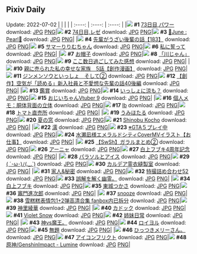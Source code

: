 ## Pixiv Daily
Update: 2022-07-02
|      |      |      |
| :----: | :----: | :----: |
|![](https://pixiv.microyu.workers.dev/c/240x480/img-master/img/2022/06/30/00/00/09/99390841_p0_master1200.jpg) **#1** [73日目,パワー](https://www.pixiv.net/artworks/99390841) download: [JPG](https://pixiv.microyu.workers.dev/img-original/img/2022/06/30/00/00/09/99390841_p0.jpg) [PNG](https://pixiv.microyu.workers.dev/img-original/img/2022/06/30/00/00/09/99390841_p0.png)|![](https://pixiv.microyu.workers.dev/c/240x480/img-master/img/2022/07/01/00/00/45/99413222_p0_master1200.jpg) **#2** [74日目,レゼ](https://www.pixiv.net/artworks/99413222) download: [JPG](https://pixiv.microyu.workers.dev/img-original/img/2022/07/01/00/00/45/99413222_p0.jpg) [PNG](https://pixiv.microyu.workers.dev/img-original/img/2022/07/01/00/00/45/99413222_p0.png)|![](https://pixiv.microyu.workers.dev/c/240x480/img-master/img/2022/06/30/00/04/12/99391153_p0_master1200.jpg) **#3** [📸June : Pearl📸](https://www.pixiv.net/artworks/99391153) download: [JPG](https://pixiv.microyu.workers.dev/img-original/img/2022/06/30/00/04/12/99391153_p0.jpg) [PNG](https://pixiv.microyu.workers.dev/img-original/img/2022/06/30/00/04/12/99391153_p0.png)|
|![](https://pixiv.microyu.workers.dev/c/240x480/img-master/img/2022/07/01/19/00/07/99427939_p0_master1200.jpg) **#4** [先輩がうざい後輩の話【183】](https://www.pixiv.net/artworks/99427939) download: [JPG](https://pixiv.microyu.workers.dev/img-original/img/2022/07/01/19/00/07/99427939_p0.jpg) [PNG](https://pixiv.microyu.workers.dev/img-original/img/2022/07/01/19/00/07/99427939_p0.png)|![](https://pixiv.microyu.workers.dev/c/240x480/img-master/img/2022/06/30/00/00/10/99390855_p0_master1200.jpg) **#5** [サマーりりむちゃん](https://www.pixiv.net/artworks/99390855) download: [JPG](https://pixiv.microyu.workers.dev/img-original/img/2022/06/30/00/00/10/99390855_p0.jpg) [PNG](https://pixiv.microyu.workers.dev/img-original/img/2022/06/30/00/00/10/99390855_p0.png)|![](https://pixiv.microyu.workers.dev/c/240x480/img-master/img/2022/06/30/12/02/59/99399129_p0_master1200.jpg) **#6** [私に誓って](https://www.pixiv.net/artworks/99399129) download: [JPG](https://pixiv.microyu.workers.dev/img-original/img/2022/06/30/12/02/59/99399129_p0.jpg) [PNG](https://pixiv.microyu.workers.dev/img-original/img/2022/06/30/12/02/59/99399129_p0.png)|
|![](https://pixiv.microyu.workers.dev/c/240x480/img-master/img/2022/06/30/12/01/09/99399109_p0_master1200.jpg) **#7** [お帽子](https://www.pixiv.net/artworks/99399109) download: [JPG](https://pixiv.microyu.workers.dev/img-original/img/2022/06/30/12/01/09/99399109_p0.jpg) [PNG](https://pixiv.microyu.workers.dev/img-original/img/2022/06/30/12/01/09/99399109_p0.png)|![](https://pixiv.microyu.workers.dev/c/240x480/img-master/img/2022/07/01/07/30/00/99419247_p0_master1200.jpg) **#8** [「川じゃん」](https://www.pixiv.net/artworks/99419247) download: [JPG](https://pixiv.microyu.workers.dev/img-original/img/2022/07/01/07/30/00/99419247_p0.jpg) [PNG](https://pixiv.microyu.workers.dev/img-original/img/2022/07/01/07/30/00/99419247_p0.png)|![](https://pixiv.microyu.workers.dev/c/240x480/img-master/img/2022/06/30/01/24/00/99393119_p0_master1200.jpg) **#9** [ここ数日過ごしてみた感想](https://www.pixiv.net/artworks/99393119) download: [JPG](https://pixiv.microyu.workers.dev/img-original/img/2022/06/30/01/24/00/99393119_p0.jpg) [PNG](https://pixiv.microyu.workers.dev/img-original/img/2022/06/30/01/24/00/99393119_p0.png)|
|![](https://pixiv.microyu.workers.dev/c/240x480/img-master/img/2022/07/01/18/18/47/99427129_p0_master1200.jpg) **#10** [親に売られた私の幸せな家族　5話【創作漫画】](https://www.pixiv.net/artworks/99427129) download: [JPG](https://pixiv.microyu.workers.dev/img-original/img/2022/07/01/18/18/47/99427129_p0.jpg) [PNG](https://pixiv.microyu.workers.dev/img-original/img/2022/07/01/18/18/47/99427129_p0.png)|![](https://pixiv.microyu.workers.dev/c/240x480/img-master/img/2022/07/01/19/00/11/99427945_p0_master1200.jpg) **#11** [ジンメンソウといっしょ　そして②](https://www.pixiv.net/artworks/99427945) download: [JPG](https://pixiv.microyu.workers.dev/img-original/img/2022/07/01/19/00/11/99427945_p0.jpg) [PNG](https://pixiv.microyu.workers.dev/img-original/img/2022/07/01/19/00/11/99427945_p0.png)|![](https://pixiv.microyu.workers.dev/c/240x480/img-master/img/2022/07/01/18/00/14/99426750_p0_master1200.jpg) **#12** [【創作】空気が「読める」新入社員と不愛想な先輩の話40後編](https://www.pixiv.net/artworks/99426750) download: [JPG](https://pixiv.microyu.workers.dev/img-original/img/2022/07/01/18/00/14/99426750_p0.jpg) [PNG](https://pixiv.microyu.workers.dev/img-original/img/2022/07/01/18/00/14/99426750_p0.png)|
|![](https://pixiv.microyu.workers.dev/c/240x480/img-master/img/2022/06/30/12/00/14/99399090_p0_master1200.jpg) **#13** [鑑賞](https://www.pixiv.net/artworks/99399090) download: [JPG](https://pixiv.microyu.workers.dev/img-original/img/2022/06/30/12/00/14/99399090_p0.jpg) [PNG](https://pixiv.microyu.workers.dev/img-original/img/2022/06/30/12/00/14/99399090_p0.png)|![](https://pixiv.microyu.workers.dev/c/240x480/img-master/img/2022/07/01/01/00/09/99415076_p0_master1200.jpg) **#14** [いっしょに涼も？](https://www.pixiv.net/artworks/99415076) download: [JPG](https://pixiv.microyu.workers.dev/img-original/img/2022/07/01/01/00/09/99415076_p0.jpg) [PNG](https://pixiv.microyu.workers.dev/img-original/img/2022/07/01/01/00/09/99415076_p0.png)|![](https://pixiv.microyu.workers.dev/c/240x480/img-master/img/2022/07/01/07/44/04/99419373_p0_master1200.jpg) **#15** [おじいちゃんVtuber 9](https://www.pixiv.net/artworks/99419373) download: [JPG](https://pixiv.microyu.workers.dev/img-original/img/2022/07/01/07/44/04/99419373_p0.jpg) [PNG](https://pixiv.microyu.workers.dev/img-original/img/2022/07/01/07/44/04/99419373_p0.png)|
|![](https://pixiv.microyu.workers.dev/c/240x480/img-master/img/2022/07/01/09/00/01/99420069_p0_master1200.jpg) **#16** [個人メモ：胴体背面の立体](https://www.pixiv.net/artworks/99420069) download: [JPG](https://pixiv.microyu.workers.dev/img-original/img/2022/07/01/09/00/01/99420069_p0.jpg) [PNG](https://pixiv.microyu.workers.dev/img-original/img/2022/07/01/09/00/01/99420069_p0.png)|![](https://pixiv.microyu.workers.dev/c/240x480/img-master/img/2022/06/30/16/56/11/99402603_p0_master1200.jpg) **#17** [Ib](https://www.pixiv.net/artworks/99402603) download: [JPG](https://pixiv.microyu.workers.dev/img-original/img/2022/06/30/16/56/11/99402603_p0.jpg) [PNG](https://pixiv.microyu.workers.dev/img-original/img/2022/06/30/16/56/11/99402603_p0.png)|![](https://pixiv.microyu.workers.dev/c/240x480/img-master/img/2022/06/30/22/44/13/99410531_p0_master1200.jpg) **#18** [トマト直売所](https://www.pixiv.net/artworks/99410531) download: [JPG](https://pixiv.microyu.workers.dev/img-original/img/2022/06/30/22/44/13/99410531_p0.jpg) [PNG](https://pixiv.microyu.workers.dev/img-original/img/2022/06/30/22/44/13/99410531_p0.png)|
|![](https://pixiv.microyu.workers.dev/c/240x480/img-master/img/2022/07/01/13/46/41/99423146_p0_master1200.jpg) **#19** [うみほたる](https://www.pixiv.net/artworks/99423146) download: [JPG](https://pixiv.microyu.workers.dev/img-original/img/2022/07/01/13/46/41/99423146_p0.jpg) [PNG](https://pixiv.microyu.workers.dev/img-original/img/2022/07/01/13/46/41/99423146_p0.png)|![](https://pixiv.microyu.workers.dev/c/240x480/img-master/img/2022/07/01/13/47/47/99423159_p0_master1200.jpg) **#20** [夏の窓](https://www.pixiv.net/artworks/99423159) download: [JPG](https://pixiv.microyu.workers.dev/img-original/img/2022/07/01/13/47/47/99423159_p0.jpg) [PNG](https://pixiv.microyu.workers.dev/img-original/img/2022/07/01/13/47/47/99423159_p0.png)|![](https://pixiv.microyu.workers.dev/c/240x480/img-master/img/2022/06/30/21/14/56/99408064_p0_master1200.jpg) **#21** [Shinobu Kocho](https://www.pixiv.net/artworks/99408064) download: [JPG](https://pixiv.microyu.workers.dev/img-original/img/2022/06/30/21/14/56/99408064_p0.jpg) [PNG](https://pixiv.microyu.workers.dev/img-original/img/2022/06/30/21/14/56/99408064_p0.png)|
|![](https://pixiv.microyu.workers.dev/c/240x480/img-master/img/2022/06/30/11/58/57/99399041_p0_master1200.jpg) **#22** [濡](https://www.pixiv.net/artworks/99399041) download: [JPG](https://pixiv.microyu.workers.dev/img-original/img/2022/06/30/11/58/57/99399041_p0.jpg) [PNG](https://pixiv.microyu.workers.dev/img-original/img/2022/06/30/11/58/57/99399041_p0.png)|![](https://pixiv.microyu.workers.dev/c/240x480/img-master/img/2022/06/30/05/00/00/99395376_p0_master1200.jpg) **#23** [※GTA５プレイ中](https://www.pixiv.net/artworks/99395376) download: [JPG](https://pixiv.microyu.workers.dev/img-original/img/2022/06/30/05/00/00/99395376_p0.jpg) [PNG](https://pixiv.microyu.workers.dev/img-original/img/2022/06/30/05/00/00/99395376_p0.png)|![](https://pixiv.microyu.workers.dev/c/240x480/img-master/img/2022/06/30/11/57/21/99399026_p0_master1200.jpg) **#24** [水瀬凪様エメラルドシティCoverMVイラスト【お仕事】](https://www.pixiv.net/artworks/99399026) download: [JPG](https://pixiv.microyu.workers.dev/img-original/img/2022/06/30/11/57/21/99399026_p0.jpg) [PNG](https://pixiv.microyu.workers.dev/img-original/img/2022/06/30/11/57/21/99399026_p0.png)|
|![](https://pixiv.microyu.workers.dev/c/240x480/img-master/img/2022/07/01/07/10/17/99419061_p0_master1200.jpg) **#25** [【SwSh】ガラルまとめ②](https://www.pixiv.net/artworks/99419061) download: [JPG](https://pixiv.microyu.workers.dev/img-original/img/2022/07/01/07/10/17/99419061_p0.jpg) [PNG](https://pixiv.microyu.workers.dev/img-original/img/2022/07/01/07/10/17/99419061_p0.png)|![](https://pixiv.microyu.workers.dev/c/240x480/img-master/img/2022/06/30/23/39/20/99412213_p0_master1200.jpg) **#26** [アーニャ](https://www.pixiv.net/artworks/99412213) download: [JPG](https://pixiv.microyu.workers.dev/img-original/img/2022/06/30/23/39/20/99412213_p0.jpg) [PNG](https://pixiv.microyu.workers.dev/img-original/img/2022/06/30/23/39/20/99412213_p0.png)|![](https://pixiv.microyu.workers.dev/c/240x480/img-master/img/2022/06/30/00/00/10/99390850_p0_master1200.jpg) **#27** [白上フブキ4周年記念](https://www.pixiv.net/artworks/99390850) download: [JPG](https://pixiv.microyu.workers.dev/img-original/img/2022/06/30/00/00/10/99390850_p0.jpg) [PNG](https://pixiv.microyu.workers.dev/img-original/img/2022/06/30/00/00/10/99390850_p0.png)|
|![](https://pixiv.microyu.workers.dev/c/240x480/img-master/img/2022/07/01/20/30/00/99429884_p0_master1200.jpg) **#28** [パラソルとアイス](https://www.pixiv.net/artworks/99429884) download: [JPG](https://pixiv.microyu.workers.dev/img-original/img/2022/07/01/20/30/00/99429884_p0.jpg) [PNG](https://pixiv.microyu.workers.dev/img-original/img/2022/07/01/20/30/00/99429884_p0.png)|![](https://pixiv.microyu.workers.dev/c/240x480/img-master/img/2022/07/01/01/22/26/99415552_p0_master1200.jpg) **#29** [( ´･ω･)ﾉ(._.`)](https://www.pixiv.net/artworks/99415552) download: [JPG](https://pixiv.microyu.workers.dev/img-original/img/2022/07/01/01/22/26/99415552_p0.jpg) [PNG](https://pixiv.microyu.workers.dev/img-original/img/2022/07/01/01/22/26/99415552_p0.png)|![](https://pixiv.microyu.workers.dev/c/240x480/img-master/img/2022/07/01/00/00/19/99413142_p0_master1200.jpg) **#30** [カルデア霊衣縫製室](https://www.pixiv.net/artworks/99413142) download: [JPG](https://pixiv.microyu.workers.dev/img-original/img/2022/07/01/00/00/19/99413142_p0.jpg) [PNG](https://pixiv.microyu.workers.dev/img-original/img/2022/07/01/00/00/19/99413142_p0.png)|
|![](https://pixiv.microyu.workers.dev/c/240x480/img-master/img/2022/06/30/15/49/45/99401729_p0_master1200.jpg) **#31** [家人&秘密](https://www.pixiv.net/artworks/99401729) download: [JPG](https://pixiv.microyu.workers.dev/img-original/img/2022/06/30/15/49/45/99401729_p0.jpg) [PNG](https://pixiv.microyu.workers.dev/img-original/img/2022/06/30/15/49/45/99401729_p0.png)|![](https://pixiv.microyu.workers.dev/c/240x480/img-master/img/2022/06/30/20/35/43/99406972_p0_master1200.jpg) **#32** [特撮詰め合わせ52](https://www.pixiv.net/artworks/99406972) download: [JPG](https://pixiv.microyu.workers.dev/img-original/img/2022/06/30/20/35/43/99406972_p0.jpg) [PNG](https://pixiv.microyu.workers.dev/img-original/img/2022/06/30/20/35/43/99406972_p0.png)|![](https://pixiv.microyu.workers.dev/c/240x480/img-master/img/2022/07/01/14/46/27/99423695_p0_master1200.jpg) **#33** [誤解を解く幽霊。](https://www.pixiv.net/artworks/99423695) download: [JPG](https://pixiv.microyu.workers.dev/img-original/img/2022/07/01/14/46/27/99423695_p0.jpg) [PNG](https://pixiv.microyu.workers.dev/img-original/img/2022/07/01/14/46/27/99423695_p0.png)|
|![](https://pixiv.microyu.workers.dev/c/240x480/img-master/img/2022/07/01/00/01/37/99413328_p0_master1200.jpg) **#34** [白上フブキ](https://www.pixiv.net/artworks/99413328) download: [JPG](https://pixiv.microyu.workers.dev/img-original/img/2022/07/01/00/01/37/99413328_p0.jpg) [PNG](https://pixiv.microyu.workers.dev/img-original/img/2022/07/01/00/01/37/99413328_p0.png)|![](https://pixiv.microyu.workers.dev/c/240x480/img-master/img/2022/06/30/18/11/38/99403612_p0_master1200.jpg) **#35** [東城つかさ](https://www.pixiv.net/artworks/99403612) download: [JPG](https://pixiv.microyu.workers.dev/img-original/img/2022/06/30/18/11/38/99403612_p0.jpg) [PNG](https://pixiv.microyu.workers.dev/img-original/img/2022/06/30/18/11/38/99403612_p0.png)|![](https://pixiv.microyu.workers.dev/c/240x480/img-master/img/2022/07/01/13/03/38/99422684_p0_master1200.jpg) **#36** [竈門進次郎](https://www.pixiv.net/artworks/99422684) download: [JPG](https://pixiv.microyu.workers.dev/img-original/img/2022/07/01/13/03/38/99422684_p0.jpg) [PNG](https://pixiv.microyu.workers.dev/img-original/img/2022/07/01/13/03/38/99422684_p0.png)|
|![](https://pixiv.microyu.workers.dev/c/240x480/img-master/img/2022/07/01/22/20/05/99432623_p0_master1200.jpg) **#37** [snooze](https://www.pixiv.net/artworks/99432623) download: [JPG](https://pixiv.microyu.workers.dev/img-original/img/2022/07/01/22/20/05/99432623_p0.jpg) [PNG](https://pixiv.microyu.workers.dev/img-original/img/2022/07/01/22/20/05/99432623_p0.png)|![](https://pixiv.microyu.workers.dev/c/240x480/img-master/img/2022/06/30/16/48/04/99402500_p0_master1200.jpg) **#38** [雪糕糕表情包1+2弹高清合集 fanbox内已拆分](https://www.pixiv.net/artworks/99402500) download: [JPG](https://pixiv.microyu.workers.dev/img-original/img/2022/06/30/16/48/04/99402500_p0.jpg) [PNG](https://pixiv.microyu.workers.dev/img-original/img/2022/06/30/16/48/04/99402500_p0.png)|![](https://pixiv.microyu.workers.dev/c/240x480/img-master/img/2022/07/02/12/37/31/99390865_p0_master1200.jpg) **#39** [神里綾華](https://www.pixiv.net/artworks/99390865) download: [JPG](https://pixiv.microyu.workers.dev/img-original/img/2022/07/02/12/37/31/99390865_p0.jpg) [PNG](https://pixiv.microyu.workers.dev/img-original/img/2022/07/02/12/37/31/99390865_p0.png)|
|![](https://pixiv.microyu.workers.dev/c/240x480/img-master/img/2022/06/30/13/52/36/99400366_p0_master1200.jpg) **#40** [カドック](https://www.pixiv.net/artworks/99400366) download: [JPG](https://pixiv.microyu.workers.dev/img-original/img/2022/06/30/13/52/36/99400366_p0.jpg) [PNG](https://pixiv.microyu.workers.dev/img-original/img/2022/06/30/13/52/36/99400366_p0.png)|![](https://pixiv.microyu.workers.dev/c/240x480/img-master/img/2022/07/02/00/43/58/99413089_p0_master1200.jpg) **#41** [Violet Snow](https://www.pixiv.net/artworks/99413089) download: [JPG](https://pixiv.microyu.workers.dev/img-original/img/2022/07/02/00/43/58/99413089_p0.jpg) [PNG](https://pixiv.microyu.workers.dev/img-original/img/2022/07/02/00/43/58/99413089_p0.png)|![](https://pixiv.microyu.workers.dev/c/240x480/img-master/img/2022/07/01/12/00/02/99421870_p0_master1200.jpg) **#42** [姉妹日常](https://www.pixiv.net/artworks/99421870) download: [JPG](https://pixiv.microyu.workers.dev/img-original/img/2022/07/01/12/00/02/99421870_p0.jpg) [PNG](https://pixiv.microyu.workers.dev/img-original/img/2022/07/01/12/00/02/99421870_p0.png)|
|![](https://pixiv.microyu.workers.dev/c/240x480/img-master/img/2022/07/01/11/15/30/99421370_p0_master1200.jpg) **#43** [神vs魔王。](https://www.pixiv.net/artworks/99421370) download: [JPG](https://pixiv.microyu.workers.dev/img-original/img/2022/07/01/11/15/30/99421370_p0.jpg) [PNG](https://pixiv.microyu.workers.dev/img-original/img/2022/07/01/11/15/30/99421370_p0.png)|![](https://pixiv.microyu.workers.dev/c/240x480/img-master/img/2022/06/30/00/04/47/99391180_p0_master1200.jpg) **#44** [ロイヨル](https://www.pixiv.net/artworks/99391180) download: [JPG](https://pixiv.microyu.workers.dev/img-original/img/2022/06/30/00/04/47/99391180_p0.jpg) [PNG](https://pixiv.microyu.workers.dev/img-original/img/2022/06/30/00/04/47/99391180_p0.png)|![](https://pixiv.microyu.workers.dev/c/240x480/img-master/img/2022/07/01/19/42/20/99428804_p0_master1200.jpg) **#45** [無題](https://www.pixiv.net/artworks/99428804) download: [JPG](https://pixiv.microyu.workers.dev/img-original/img/2022/07/01/19/42/20/99428804_p0.jpg) [PNG](https://pixiv.microyu.workers.dev/img-original/img/2022/07/01/19/42/20/99428804_p0.png)|
|![](https://pixiv.microyu.workers.dev/c/240x480/img-master/img/2022/07/01/02/59/01/99416877_p0_master1200.jpg) **#46** [ひっつきメリーさん。](https://www.pixiv.net/artworks/99416877) download: [JPG](https://pixiv.microyu.workers.dev/img-original/img/2022/07/01/02/59/01/99416877_p0.jpg) [PNG](https://pixiv.microyu.workers.dev/img-original/img/2022/07/01/02/59/01/99416877_p0.png)|![](https://pixiv.microyu.workers.dev/c/240x480/img-master/img/2022/07/01/18/10/03/99426965_p0_master1200.jpg) **#47** [アイコンフリクト](https://www.pixiv.net/artworks/99426965) download: [JPG](https://pixiv.microyu.workers.dev/img-original/img/2022/07/01/18/10/03/99426965_p0.jpg) [PNG](https://pixiv.microyu.workers.dev/img-original/img/2022/07/01/18/10/03/99426965_p0.png)|![](https://pixiv.microyu.workers.dev/c/240x480/img-master/img/2022/07/01/02/38/47/99416740_p0_master1200.jpg) **#48** [原神/GenshinImpact - Lumine](https://www.pixiv.net/artworks/99416740) download: [JPG](https://pixiv.microyu.workers.dev/img-original/img/2022/07/01/02/38/47/99416740_p0.jpg) [PNG](https://pixiv.microyu.workers.dev/img-original/img/2022/07/01/02/38/47/99416740_p0.png)|
